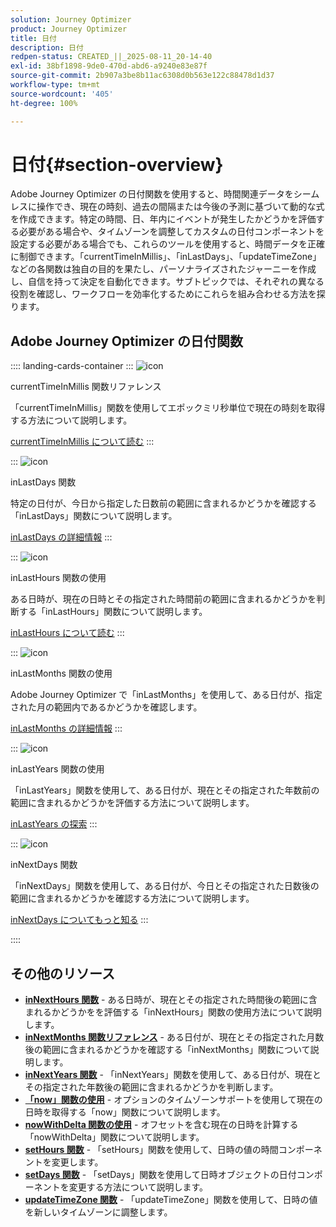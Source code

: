 ```yaml
---
solution: Journey Optimizer
product: Journey Optimizer
title: 日付
description: 日付
redpen-status: CREATED_||_2025-08-11_20-14-40
exl-id: 38bf1898-9de0-470d-abd6-a9240e83e87f
source-git-commit: 2b907a3be8b11ac6308d0b563e122c88478d1d37
workflow-type: tm+mt
source-wordcount: '405'
ht-degree: 100%

---
```


# 日付{#section-overview}

Adobe Journey Optimizer の日付関数を使用すると、時間関連データをシームレスに操作でき、現在の時刻、過去の間隔または今後の予測に基づいて動的な式を作成できます。特定の時間、日、年内にイベントが発生したかどうかを評価する必要がある場合や、タイムゾーンを調整してカスタムの日付コンポーネントを設定する必要がある場合でも、これらのツールを使用すると、時間データを正確に制御できます。「currentTimeInMillis」、「inLastDays」、「updateTimeZone」などの各関数は独自の目的を果たし、パーソナライズされたジャーニーを作成し、自信を持って決定を自動化できます。サブトピックでは、それぞれの異なる役割を確認し、ワークフローを効率化するためにこれらを組み合わせる方法を探ります。

## Adobe Journey Optimizer の日付関数

:::: landing-cards-container
:::
![icon](https://cdn.experienceleague.adobe.com/icons/code-branch.svg?lang=ja)

currentTimeInMillis 関数リファレンス

「currentTimeInMillis」関数を使用してエポックミリ秒単位で現在の時刻を取得する方法について説明します。

[currentTimeInMillis について読む](../using/building-journeys/functions/functioncurrenttimeinmillis.md)
:::

:::
![icon](https://cdn.experienceleague.adobe.com/icons/code-branch.svg?lang=ja)

inLastDays 関数

特定の日付が、今日から指定した日数前の範囲に含まれるかどうかを確認する「inLastDays」関数について説明します。

[inLastDays の詳細情報](../using/building-journeys/functions/functioninlastdays.md)
:::

:::
![icon](https://cdn.experienceleague.adobe.com/icons/code-branch.svg?lang=ja)

inLastHours 関数の使用

ある日時が、現在の日時とその指定された時間前の範囲に含まれるかどうかを判断する「inLastHours」関数について説明します。

[inLastHours について読む](../using/building-journeys/functions/functioninlasthours.md)
:::

:::
![icon](https://cdn.experienceleague.adobe.com/icons/code-branch.svg?lang=ja)

inLastMonths 関数の使用

Adobe Journey Optimizer で「inLastMonths」を使用して、ある日付が、指定された月の範囲内であるかどうかを確認します。

[inLastMonths の詳細情報](../using/building-journeys/functions/functioninlastmonths.md)
:::

:::
![icon](https://cdn.experienceleague.adobe.com/icons/code-branch.svg?lang=ja)

inLastYears 関数の使用

「inLastYears」関数を使用して、ある日付が、現在とその指定された年数前の範囲に含まれるかどうかを評価する方法について説明します。

[inLastYears の探索](../using/building-journeys/functions/functioninlastyears.md)
:::

:::
![icon](https://cdn.experienceleague.adobe.com/icons/code-branch.svg?lang=ja)

inNextDays 関数

「inNextDays」関数を使用して、ある日付が、今日とその指定された日数後の範囲に含まれるかどうかを確認する方法について説明します。

[inNextDays についてもっと知る](../using/building-journeys/functions/functioninnextdays.md)
:::

::::


## その他のリソース

- **[inNextHours 関数](../using/building-journeys/functions/functioninnexthours.md)** - ある日時が、現在とその指定された時間後の範囲に含まれるかどうかをを評価する「inNextHours」関数の使用方法について説明します。
- **[inNextMonths 関数リファレンス](../using/building-journeys/functions/functioninnextmonths.md)** - ある日付が、現在とその指定された月数後の範囲に含まれるかどうかを確認する「inNextMonths」関数について説明します。
- **[inNextYears 関数](../using/building-journeys/functions/functioninnextyears.md)** - 「inNextYears」関数を使用して、ある日付が、現在とその指定された年数後の範囲に含まれるかどうかを判断します。
- **[「now」関数の使用](../using/building-journeys/functions/functionnow.md)** - オプションのタイムゾーンサポートを使用して現在の日時を取得する「now」関数について説明します。
- **[nowWithDelta 関数の使用](../using/building-journeys/functions/functionnowwithdelta.md)** - オフセットを含む現在の日時を計算する「nowWithDelta」関数について説明します。
- **[setHours 関数](../using/building-journeys/functions/functionsethours.md)** - 「setHours」関数を使用して、日時の値の時間コンポーネントを変更します。
- **[setDays 関数](../using/building-journeys/functions/functionsetdays.md)** - 「setDays」関数を使用して日時オブジェクトの日付コンポーネントを変更する方法について説明します。
- **[updateTimeZone 関数](../using/building-journeys/functions/functionupdatetimezone.md)** - 「updateTimeZone」関数を使用して、日時の値を新しいタイムゾーンに調整します。
